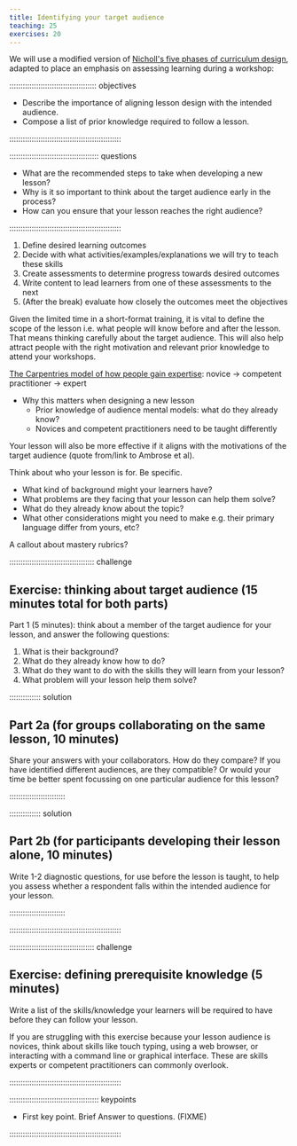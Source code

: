```yaml
---
title: Identifying your target audience
teaching: 25
exercises: 20
---
```


We will use a modified version of [Nicholl's five phases of curriculum design][f1000-course-design-guide],
adapted to place an emphasis on assessing learning during a workshop:

::::::::::::::::::::::::::::::::::::::: objectives

- Describe the importance of aligning lesson design with the intended audience.
- Compose a list of prior knowledge required to follow a lesson.

::::::::::::::::::::::::::::::::::::::::::::::::::

:::::::::::::::::::::::::::::::::::::::: questions

- What are the recommended steps to take when developing a new lesson?
- Why is it so important to think about the target audience early in the process?
- How can you ensure that your lesson reaches the right audience?

::::::::::::::::::::::::::::::::::::::::::::::::::

1. Define desired learning outcomes
2. Decide with what activities/examples/explanations we will try to teach these skills
3. Create assessments to determine progress towards desired outcomes
4. Write content to lead learners from one of these assessments to the next
5. (After the break) evaluate how closely the outcomes meet the objectives

Given the limited time in a short-format training,
it is vital to define the scope of the lesson i.e.
what people will know before and after the lesson.
That means thinking carefully about the target audience.
This will also help attract people with the right motivation and relevant prior knowledge to attend your workshops.

[The Carpentries model of how people gain expertise][it-skill-acquisition]: novice -> competent practitioner -> expert

- Why this matters when designing a new lesson
  - Prior knowledge of audience mental models: what do they already know?
  - Novices and competent practitioners need to be taught differently

Your lesson will also be more effective if it aligns with the motivations of the target audience
(quote from/link to Ambrose et al).

Think about who your lesson is for. Be specific.

- What kind of background might your learners have?
- What problems are they facing that your lesson can help them solve?
- What do they already know about the topic?
- What other considerations might you need to make e.g. their primary language differ from yours, etc?

A callout about mastery rubrics?

::::::::::::::::::::::::::::::::::::::  challenge

## Exercise: thinking about target audience (15 minutes total for both parts)

Part 1 (5 minutes): think about a member of the target audience for your lesson,
and answer the following questions:

1. What is their background?
2. What do they already know how to do?
3. What do they want to do with the skills they will learn from your lesson?
4. What problem will your lesson help them solve?

::::::::::::::  solution

## Part 2a (for groups collaborating on the same lesson, 10 minutes)

Share your answers with your collaborators. How do they compare?
If you have identified different audiences, are they compatible?
Or would your time be better spent focussing on one particular audience for this lesson?


:::::::::::::::::::::::::

::::::::::::::  solution

## Part 2b (for participants developing their lesson alone, 10 minutes)

Write 1-2 diagnostic questions, for use before the lesson is taught,
to help you assess whether a respondent falls within the intended audience for your lesson.



:::::::::::::::::::::::::

::::::::::::::::::::::::::::::::::::::::::::::::::

::::::::::::::::::::::::::::::::::::::  challenge

## Exercise: defining prerequisite knowledge (5 minutes)

Write a list of the skills/knowledge your learners will be required to have
before they can follow your lesson.

If you are struggling with this exercise because your lesson audience is novices,
think about skills like touch typing, using a web browser, or interacting with a command line 
or graphical interface.  These are skills experts or competent practitioners can commonly overlook.

::::::::::::::::::::::::::::::::::::::::::::::::::



[f1000-course-design-guide]: https://f1000research.com/documents/9-1377
[it-skill-acquisition]: https://carpentries.github.io/instructor-training/02-practice-learning/index.html#the-acquisition-of-skill


:::::::::::::::::::::::::::::::::::::::: keypoints

- First key point. Brief Answer to questions. (FIXME)

::::::::::::::::::::::::::::::::::::::::::::::::::


